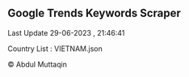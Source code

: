 

## Google Trends Keywords Scraper 
 
Last Update 29-06-2023 , 21:46:41

Country List :
VIETNAM.json



© Abdul Muttaqin 
